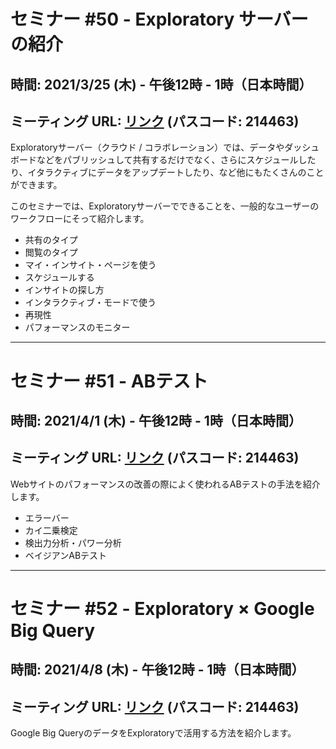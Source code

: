 # セミナー #50 - Exploratory サーバーの紹介

## 時間: 2021/3/25 (木) - 午後12時 - 1時（日本時間）
## ミーティング URL: [リンク](https://us02web.zoom.us/j/331585134?pwd=VGVyeXBRWjFMT2hESFdhSU45Z2d0dz09) (パスコード: 214463)

Exploratoryサーバー（クラウド / コラボレーション）では、データやダッシュボードなどをパブリッシュして共有するだけでなく、さらにスケジュールしたり、イタラクティブにデータをアップデートしたり、など他にもたくさんのことができます。

このセミナーでは、Exploratoryサーバーでできることを、一般的なユーザーのワークフローにそって紹介します。

- 共有のタイプ
- 閲覧のタイプ
- マイ・インサイト・ページを使う
- スケジュールする
- インサイトの探し方
- インタラクティブ・モードで使う
- 再現性
- パフォーマンスのモニター

---

# セミナー #51 - ABテスト

## 時間: 2021/4/1 (木) - 午後12時 - 1時（日本時間）
## ミーティング URL: [リンク](https://us02web.zoom.us/j/331585134?pwd=VGVyeXBRWjFMT2hESFdhSU45Z2d0dz09) (パスコード: 214463)

Webサイトのパフォーマンスの改善の際によく使われるABテストの手法を紹介します。

- エラーバー
- カイ二乗検定
- 検出力分析・パワー分析
- ベイジアンABテスト

---

# セミナー #52 - Exploratory × Google Big Query

## 時間: 2021/4/8 (木) - 午後12時 - 1時（日本時間）
## ミーティング URL: [リンク](https://us02web.zoom.us/j/331585134?pwd=VGVyeXBRWjFMT2hESFdhSU45Z2d0dz09) (パスコード: 214463)

Google Big QueryのデータをExploratoryで活用する方法を紹介します。
